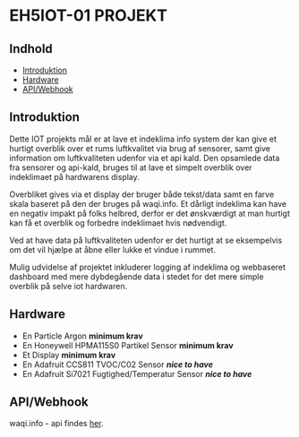 # EH5IOT-01 PROJEKT
## Indhold
* [Introduktion](#Introduktion)
* [Hardware](#Hardware)
* [API/Webhook](#APIWebhook)

## Introduktion
Dette IOT projekts mål er at lave et indeklima info system der kan give et hurtigt overblik over et rums luftkvalitet via brug af sensorer, samt give information om luftkvaliteten udenfor via et api kald. Den opsamlede data fra sensorer og api-kald, bruges til at lave et simpelt overblik over indeklimaet på hardwarens display.

Overbliket gives via et display der bruger både tekst/data samt en farve skala baseret på den der bruges på waqi.info. 
Et dårligt indeklima kan have en negativ impakt på folks helbred, derfor er det ønskværdigt at man hurtigt kan få et overblik og forbedre indeklimaet hvis nødvendigt. 

Ved at have data på luftkvaliteten udenfor er det hurtigt at se eksempelvis om det vil hjælpe at åbne eller lukke et vindue i rummet.

Mulig udvidelse af projektet inkluderer logging af indeklima og webbaseret dashboard med mere dybdegående data i stedet for det mere simple overblik på selve iot hardwaren.

## Hardware
* En Particle Argon **minimum krav**
* En Honeywell HPMA115S0 Partikel Sensor **minimum krav**
* Et Display **minimum krav**
* En Adafruit CCS811 TVOC/C02 Sensor ***nice to have***
* En Adafruit Si7021 Fugtighed/Temperatur Sensor ***nice to have***

## API/Webhook
waqi.info - api findes [her](https://aqicn.org/api/).